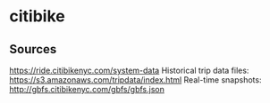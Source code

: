 # citibike

## Sources
https://ride.citibikenyc.com/system-data
Historical trip data files: https://s3.amazonaws.com/tripdata/index.html
Real-time snapshots: http://gbfs.citibikenyc.com/gbfs/gbfs.json
